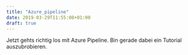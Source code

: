 ```yaml
---
title: "Azure_pipeline"
date: 2019-03-29T11:55:08+01:00
draft: true
---
```

Jetzt gehts richtig los mit Azure Pipeline. Bin gerade dabei ein Tutorial auszubrobieren.
